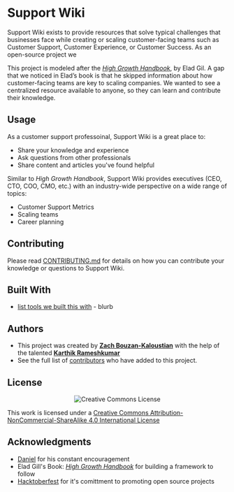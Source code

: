 # Support Wiki

Support Wiki exists to provide resources that solve typical challenges that businesses face while creating or scaling customer-facing teams such as Customer Support, Customer Experience, or Customer Success. As an open-source project we 

This project is modeled after the *[High Growth Handbook](http://growth.eladgil.com/)*, by Elad Gil. A gap that we noticed in Elad’s book is that he skipped information about how customer-facing teams are key to scaling companies. We wanted to see a centralized resource available to anyone, so they can learn and contribute their knowledge. 

## Usage

As a customer support professoinal, Support Wiki is a great place to: 

 - Share your knowledge and experience
 - Ask questions from other professionals
 - Share content and articles you've found helpful

Similar to *High Growth Handbook*, Support Wiki provides executives (CEO, CTO, COO, CMO, etc.) with an industry-wide perspective on a wide range of topics:

- Customer Support Metrics 
- Scaling teams
- Career planning

## Contributing
Please read [CONTRIBUTING.md](https://github.com/supportwiki/supportwiki1.0/blob/master/CONTRIBUTING.md) for details on how you can contribute your knowledge or questions to Support Wiki. 
## Built With

* [list tools we built this with](tools.com) - blurb


## Authors

* This project was created by [**Zach Bouzan-Kaloustian**](https://www.linkedin.com/in/zacharybk) with the help of the talented [**Karthik Rameshkumar**](https://t.co/bGARyz4FxU?amp=1)
* See  the full list of [contributors](https://github.com/supportwiki/supportwiki1.0/graphs/contributors) who have added to this project.

## License

<p align=center>
<img src="https://i.creativecommons.org/l/by-nc-sa/4.0/88x31.png" alt="Creative Commons License">
</p>

This work is licensed under a [Creative Commons Attribution-NonCommercial-ShareAlike 4.0 International License](https://creativecommons.org/licenses/by-nc-sa/4.0/)

## Acknowledgments

* [Daniel](https://twitter.com/Zaltsman) for his constant encouragement
* Elad Gill's Book: *[High Growth Handbook](http://growth.eladgil.com/)* for building a framework to follow
* [Hacktoberfest](https://hacktoberfest.digitalocean.com) for it's comittment to promoting open source projects
